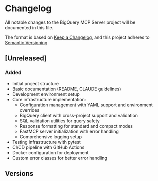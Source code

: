# Changelog

All notable changes to the BigQuery MCP Server project will be documented in this file.

The format is based on [Keep a Changelog](https://keepachangelog.com/en/1.0.0/),
and this project adheres to [Semantic Versioning](https://semver.org/spec/v2.0.0.html).

## [Unreleased]

### Added
- Initial project structure
- Basic documentation (README, CLAUDE guidelines)
- Development environment setup
- Core infrastructure implementation:
  - Configuration management with YAML support and environment overrides
  - BigQuery client with cross-project support and validation
  - SQL validation utilities for query safety
  - Response formatting for standard and compact modes
  - FastMCP server initialization with error handling
  - Comprehensive logging setup
- Testing infrastructure with pytest
- CI/CD pipeline with GitHub Actions
- Docker configuration for deployment
- Custom error classes for better error handling

## Versions

<!-- 
Version template:

## [0.x.y] - YYYY-MM-DD

### Added
- New features

### Changed
- Changes in existing functionality

### Fixed
- Bug fixes

### Removed
- Removed features
-->
